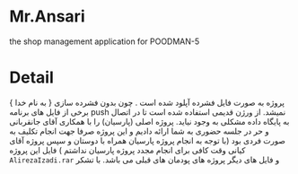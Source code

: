# Mr.Ansari
the shop management application for POODMAN-5
# Detail
{ به نام خدا }
پروژه به صورت فایل فشرده آپلود شده است . چون بدون فشرده سازی برخی از فایل های برنامه push نمیشد.
از ورژن قدیمی استفاده شده است تا در اتصال به پایگاه داده مشکلی به وجود نیاید.
پروژه اصلی (پارسیان) را با همکاری آقای جانقربانی و حر در جلسه حضوری به شما ارائه دادیم و این پروژه صرفا جهت انجام تکلیف به صورت فردی بود (با توجه به انجام پروژه پارسیان همراه با دوستان و سپس پروژه آقای کیانی وقت کافی برای انجام مجدد پروژه پارسیان نداشتم )
فایل این پروژه `AlirezaIzadi.rar` و فایل های دیگر پروژه های پودمان های قبلی می باشد.
با تشکر 
